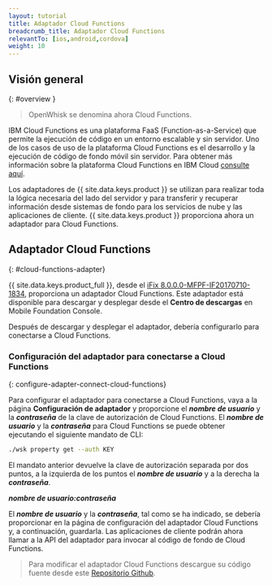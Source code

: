```yaml
---
layout: tutorial
title: Adaptador Cloud Functions
breadcrumb_title: Adaptador Cloud Functions
relevantTo: [ios,android,cordova]
weight: 10
---
```

<!-- NLS_CHARSET=UTF-8 -->
## Visión general
{: #overview }

> OpenWhisk se denomina ahora Cloud Functions.

IBM Cloud Functions es una plataforma FaaS (Function-as-a-Service) que permite la ejecución de código en un entorno escalable y sin servidor. Uno de los casos de uso de la plataforma Cloud Functions es el desarrollo y la ejecución de código de fondo móvil sin servidor. Para obtener más información sobre la plataforma Cloud Functions en IBM Cloud [consulte aquí](https://console.bluemix.net/openwhisk/?env_id=ibm:yp:us-south).

Los adaptadores de {{ site.data.keys.product }} se utilizan para realizar toda la lógica necesaria del lado del servidor y para transferir y recuperar información desde sistemas de fondo para los servicios de nube y las aplicaciones de cliente. {{ site.data.keys.product }} proporciona ahora un adaptador para Cloud Functions.

##  Adaptador Cloud Functions
{: #cloud-functions-adapter}

{{ site.data.keys.product_full }}, desde el [iFix 8.0.0.0-MFPF-IF20170710-1834](https://mobilefirstplatform.ibmcloud.com/blog/2017/07/11/8-0-ifix-release/), proporciona un adaptador Cloud Functions. Este adaptador está disponible para descargar y desplegar desde el **Centro de descargas** en Mobile Foundation Console.

Después de descargar y desplegar el adaptador, debería configurarlo para conectarse a Cloud Functions.

### Configuración del adaptador para conectarse a Cloud Functions
{: configure-adapter-connect-cloud-functions}

Para configurar el adaptador para conectarse a Cloud Functions, vaya a la página **Configuración de adaptador** y proporcione el _**nombre de usuario**_ y la _**contraseña**_ de la clave de autorización de Cloud Functions. El _**nombre de usuario**_ y la _**contraseña**_ para Cloud Functions se puede obtener ejecutando el siguiente mandato de CLI:

```bash
./wsk property get --auth KEY
```

El mandato anterior devuelve la clave de autorización separada por dos puntos, a la izquierda de los puntos el _**nombre de usuario**_ y a la derecha la _**contraseña**_.

_**nombre de usuario:contraseña**_

El _**nombre de usuario**_ y la _**contraseña**_, tal como se ha indicado, se debería proporcionar en la página de configuración del adaptador Cloud Functions y, a continuación, guardarla. Las aplicaciones de cliente podrán ahora llamar a la API del adaptador para invocar al código de fondo de Cloud Functions.

>Para modificar el adaptador Cloud Functions descargue su código fuente desde este [Repositorio Github](https://github.com/mfpdev/mfp-extension-adapters).
